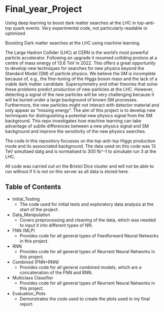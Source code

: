 # Final_year_Project
Using deep learning to boost dark matter searches at the LHC in top-anti-top quark events. Very experimental code, not particularly readable or optimized

Boosting Dark matter searches at the LHC using machine learning.


The Large Hadron Collider (LHC) at CERN is the world’s most powerful particle accelerator. Following
an upgrade it resumed colliding protons at a centre of mass energy of 13.6 TeV in 2022. This offers a
great opportunity to develop new techniques for searches for new physics beyond the Standard Model (SM) of
particle physics. We believe the SM is incomplete because of, e.g., the fine-tuning of the Higgs boson mass
and the lack of a viable dark matter candidate. Supersymmetry and other theories that solve these problems
predict production of new particles at the LHC. However, detecting a signal of the new particles will be very
challenging because it will be buried under a large background of known SM processes. Furthermore,
the new particles might not interact with detector material and only appear as ”missing energy”. The aim
of this project is to develop new techniques for distinguishing a potential new physics signal from the SM
background. This repo investigates how machine learning can take advantage of subtle differences between
a new physics signal and SM background and improve the sensitivity of the new physics searches.

The code in this repository focusses on the top-anti-top Higgs production mode and its assoociated background. 
The data used on this code was 13 TeV simultaed datg and is normalised to 300 fb^-1 to simukate run 3 at the
LHC. 

All code was carried out on the Bristol Dice cluster and will not be able to run without if it is not on
this server as all data is stored here.


## Table of Contents
* Initial_Testing
    - The code used for initial tests and exploratory data analysis at the start of the project.
* Data_Manipulation
  - Covers preprocessing and cleaning of the data, which was needed to input it into different types of NN.
* FNN (MLP)
  - Provides code for all general types of Feedforward Neural Networks in this project.
* RNN
    - Provides code for all general types of Reurrent Neural Networks in this project.
* Combined (FNN+RNN)
    -  Provides code for all general combined models, which are a concatenation of the FNN and RNN.
* Multiclass Classifier
     - Provides code for all general types of Reurrent Neural Networks in this project.
* Evaluation_Plots
    - Demonstrates the code used to create the plots used in my final report.

